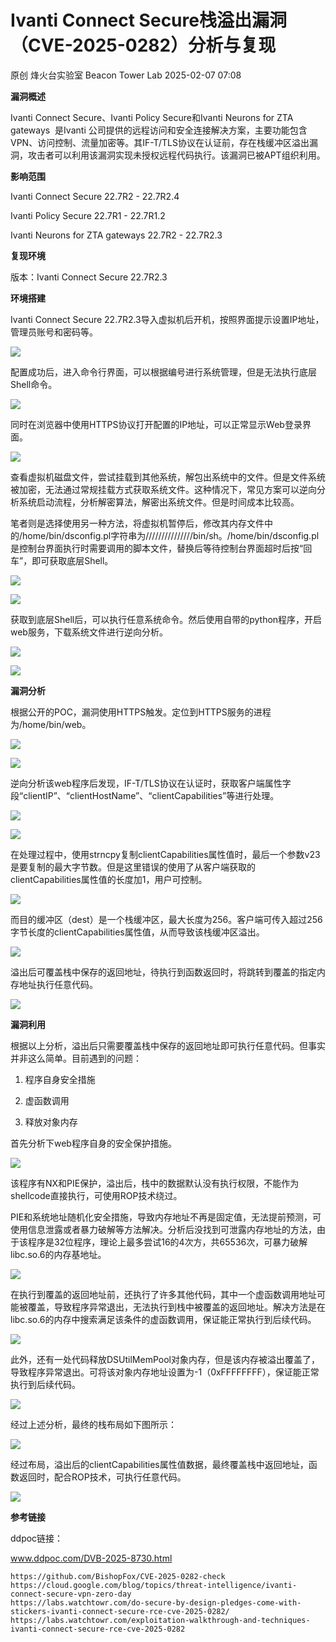 #  Ivanti Connect Secure栈溢出漏洞（CVE-2025-0282）分析与复现   
原创 烽火台实验室  Beacon Tower Lab   2025-02-07 07:08  
  
**漏洞概述**  
  
  
Ivanti Connect Secure、Ivanti Policy Secure和Ivanti Neurons for ZTA gateways  是Ivanti 公司提供的远程访问和安全连接解决方案，主要功能包含VPN、访问控制、流量加密等。其IF-T/TLS协议在认证前，存在栈缓冲区溢出漏洞，攻击者可以利用该漏洞实现未授权远程代码执行。该漏洞已被APT组织利用。  
  
  
**影响范围**  
  
  
Ivanti Connect Secure 22.7R2 - 22.7R2.4  
  
Ivanti Policy Secure 22.7R1 - 22.7R1.2  
  
Ivanti Neurons for ZTA gateways 22.7R2 - 22.7R2.3  
  
  
**复现环境**  
  
  
版本：Ivanti Connect Secure 22.7R2.3  
  
  
**环境搭建**  
  
  
Ivanti Connect Secure 22.7R2.3导入虚拟机后开机，按照界面提示设置IP地址，管理员账号和密码等。  
  
![](https://mmbiz.qpic.cn/mmbiz_jpg/8E5sfrfkeAMzEzCPAyJJGASkCg94icEzK2ibFcsnFpWFeTWyicYOZfbwrxicUSOvG4lQaPbm0ktHIYAqS86giaE18lg/640?wx_fmt=jpeg&from=appmsg "")  
  
  
配置成功后，进入命令行界面，可以根据编号进行系统管理，但是无法执行底层Shell命令。  
  
  
![](https://mmbiz.qpic.cn/mmbiz_jpg/8E5sfrfkeAMzEzCPAyJJGASkCg94icEzKB03lW7NibKBtkMzfukaJhxRVKXDDYReAbuuUqnKrCmf5NXwHYjI3rPA/640?wx_fmt=jpeg&from=appmsg "")  
  
  
同时在浏览器中使用HTTPS协议打开配置的IP地址，可以正常显示Web登录界面。  
  
  
![](https://mmbiz.qpic.cn/mmbiz_jpg/8E5sfrfkeAMzEzCPAyJJGASkCg94icEzKjiaTzaghFJwVuaaotibqD7qIH6KIHmYC0waxsy9DmKq70FYIVVPvEOsQ/640?wx_fmt=jpeg&from=appmsg "")  
  
  
查看虚拟机磁盘文件，尝试挂载到其他系统，解包出系统中的文件。但是文件系统被加密，无法通过常规挂载方式获取系统文件。这种情况下，常见方案可以逆向分析系统启动流程，分析解密算法，解密出系统文件。但是时间成本比较高。  
  
笔者则是选择使用另一种方法，将虚拟机暂停后，修改其内存文件中的/home/bin/dsconfig.pl字符串为///////////////bin/sh。/home/bin/dsconfig.pl是控制台界面执行时需要调用的脚本文件，替换后等待控制台界面超时后按“回车”，即可获取底层Shell。  
  
  
![](https://mmbiz.qpic.cn/mmbiz_jpg/8E5sfrfkeAMzEzCPAyJJGASkCg94icEzKia9fqicUxW3CRlkApHq2nibts0VBibWaNWBqB3ibibbicyAogkyWOrXUIhfYA/640?wx_fmt=jpeg&from=appmsg "")  
  
  
![](https://mmbiz.qpic.cn/mmbiz_jpg/8E5sfrfkeAMzEzCPAyJJGASkCg94icEzKKDUc6TlEiaBonKNhgfHwge16voHMvjFtE8c6qAaHxBAeU7UmjKaZPyQ/640?wx_fmt=jpeg&from=appmsg "")  
  
  
获取到底层Shell后，可以执行任意系统命令。然后使用自带的python程序，开启web服务，下载系统文件进行逆向分析。  
  
  
![](https://mmbiz.qpic.cn/mmbiz_jpg/8E5sfrfkeAMzEzCPAyJJGASkCg94icEzKa5Ya33FWCiaZ9g7427CkdrYGOD9xLmEgQ1Vr4uKAxRUrVdK8o6o5Hsw/640?wx_fmt=jpeg&from=appmsg "")  
  
  
![](https://mmbiz.qpic.cn/mmbiz_jpg/8E5sfrfkeAMzEzCPAyJJGASkCg94icEzKc7F7mDMeTeRY96vAszacNGOkLgQ5fOzYzgRGUPwjcibL4b7a4tiaWjKw/640?wx_fmt=jpeg&from=appmsg "")  
  
  
  
  
  
**漏洞分析**  
  
  
根据公开的POC，漏洞使用HTTPS触发。定位到HTTPS服务的进程为/home/bin/web。  
  
  
![](https://mmbiz.qpic.cn/mmbiz_jpg/8E5sfrfkeAMzEzCPAyJJGASkCg94icEzKfIxwE8nibNJMjjiaTtpzV5154yl3wibjGAdfLWj2Nux8napFYf8Gcdv4A/640?wx_fmt=jpeg&from=appmsg "")  
  
  
![](https://mmbiz.qpic.cn/mmbiz_jpg/8E5sfrfkeAMzEzCPAyJJGASkCg94icEzKEHhd7Y4oWiaMjyiaKsCgY3ermSa52Hgj5zhlagwGjmyan7Fibyib9vG24A/640?wx_fmt=jpeg&from=appmsg "")  
  
  
逆向分析该web程序后发现，IF-T/TLS协议在认证时，获取客户端属性字段“clientIP”、“clientHostName”、“clientCapabilities”等进行处理。  
  
  
![](https://mmbiz.qpic.cn/mmbiz_jpg/8E5sfrfkeAMzEzCPAyJJGASkCg94icEzKv99BahQJgPFB7ANcz6WN0XIrZRfiaPIcicibibRgJMjLkOEoh1BJLF4pUw/640?wx_fmt=jpeg&from=appmsg "")  
  
  
![](https://mmbiz.qpic.cn/mmbiz_jpg/8E5sfrfkeAMzEzCPAyJJGASkCg94icEzKjdic2qYIqibibgdPSxa6B1ZDhHTfzRmlib8TL30pFBPFPjz58CL4DgMh2w/640?wx_fmt=jpeg&from=appmsg "")  
  
  
在处理过程中，使用strncpy复制clientCapabilities属性值时，最后一个参数v23是要复制的最大字节数。但是这里错误的使用了从客户端获取的clientCapabilities属性值的长度加1，用户可控制。  
  
  
![](https://mmbiz.qpic.cn/mmbiz_jpg/8E5sfrfkeAMzEzCPAyJJGASkCg94icEzKEjPicicbHxSMUH3VsbNzc1rKb7lSCtoHUVVZiau02VhQbmwfmo7u1Rfqg/640?wx_fmt=jpeg&from=appmsg "")  
  
  
而目的缓冲区（dest）是一个栈缓冲区，最大长度为256。客户端可传入超过256字节长度的clientCapabilities属性值，从而导致该栈缓冲区溢出。  
  
  
![](https://mmbiz.qpic.cn/mmbiz_jpg/8E5sfrfkeAMzEzCPAyJJGASkCg94icEzKWOzqMoqicUJr7MvskfftGF8ewqHd8dEfiaP9WsFab9u53jZhd4xEfp9g/640?wx_fmt=jpeg&from=appmsg "")  
  
  
  
溢出后可覆盖栈中保存的返回地址，待执行到函数返回时，将跳转到覆盖的指定内存地址执行任意代码。  
  
  
![](https://mmbiz.qpic.cn/mmbiz_jpg/8E5sfrfkeAMzEzCPAyJJGASkCg94icEzKz6iaXcVzicvGu6CbhiaCmpeLfth2GGZxXyeibnMZ1Gm6mZVppicjta1A7Ag/640?wx_fmt=jpeg&from=appmsg "")  
  
  
  
**漏洞利用**  
  
  
根据以上分析，溢出后只需要覆盖栈中保存的返回地址即可执行任意代码。但事实并非这么简单。目前遇到的问题：  
  
1. 程序自身安全措施  
  
2. 虚函数调用  
  
3. 释放对象内存  
  
首先分析下web程序自身的安全保护措施。  
  
  
![](https://mmbiz.qpic.cn/mmbiz_jpg/8E5sfrfkeAMzEzCPAyJJGASkCg94icEzKH9cAkKA6oaxsTYH3SPuvBUyHZgNOFFLHTjSJmp64icCBD382CShHzTg/640?wx_fmt=jpeg&from=appmsg "")  
  
  
  
该程序有NX和PIE保护，溢出后，栈中的数据默认没有执行权限，不能作为shellcode直接执行，可使用ROP技术绕过。  
  
PIE和系统地址随机化安全措施，导致内存地址不再是固定值，无法提前预测，可使用信息泄露或者暴力破解等方法解决。分析后没找到可泄露内存地址的方法，由于该程序是32位程序，理论上最多尝试16的4次方，共65536次，可暴力破解libc.so.6的内存基地址。  
  
  
![](https://mmbiz.qpic.cn/mmbiz_jpg/8E5sfrfkeAMzEzCPAyJJGASkCg94icEzKPicHHYeKXjy0npmjeDUjoWYboLOlCHc2VB4BdTrN2tyb8iaLibibjNCpXg/640?wx_fmt=jpeg&from=appmsg "")  
  
  
  
在执行到覆盖的返回地址前，还执行了许多其他代码，其中一个虚函数调用地址可能被覆盖，导致程序异常退出，无法执行到栈中被覆盖的返回地址。解决方法是在libc.so.6的内存中搜索满足该条件的虚函数调用，保证能正常执行到后续代码。  
  
  
![](https://mmbiz.qpic.cn/mmbiz_jpg/8E5sfrfkeAMzEzCPAyJJGASkCg94icEzKUd8fftfayLg4tibiaATTkQan7sBzv7zIibjFY1VacejIc5RaanEmlcYWw/640?wx_fmt=jpeg&from=appmsg "")  
  
  
  
此外，还有一处代码释放DSUtilMemPool对象内存，但是该内存被溢出覆盖了，导致程序异常退出。可将该对象内存地址设置为-1（0xFFFFFFFF），保证能正常执行到后续代码。  
  
  
![](https://mmbiz.qpic.cn/mmbiz_jpg/8E5sfrfkeAMzEzCPAyJJGASkCg94icEzKjMW8zibgZDnIBWYWPM2AzRWTPickbbh4Gy3VaR84Bsonw9Ck25wEJ9PA/640?wx_fmt=jpeg&from=appmsg "")  
  
  
经过上述分析，最终的栈布局如下图所示：  
  
  
![](https://mmbiz.qpic.cn/mmbiz_jpg/8E5sfrfkeAMzEzCPAyJJGASkCg94icEzKKXkywBtob4yJfegaEgJHcIuu8tcLesacUOZF0vpcvgKCCB8g9heaqw/640?wx_fmt=jpeg&from=appmsg "")  
  
  
经过布局，溢出后的clientCapabilities属性值数据，最终覆盖栈中返回地址，函数返回时，配合ROP技术，可执行任意代码。  
  
  
![](https://mmbiz.qpic.cn/mmbiz_jpg/8E5sfrfkeAMzEzCPAyJJGASkCg94icEzKibnayrGnfQOOzqia4NgasnsrSZDhJia5XUKGN1EKbun4Vff08tr2cC1hA/640?wx_fmt=jpeg&from=appmsg "")  
  
  
  
  
**参考链接**  
  
  
ddpoc链接：  
  
www.ddpoc.com/DVB-2025-8730.html  
```
https://github.com/BishopFox/CVE-2025-0282-check
https://cloud.google.com/blog/topics/threat-intelligence/ivanti-connect-secure-vpn-zero-day
https://labs.watchtowr.com/do-secure-by-design-pledges-come-with-stickers-ivanti-connect-secure-rce-cve-2025-0282/
https://labs.watchtowr.com/exploitation-walkthrough-and-techniques-ivanti-connect-secure-rce-cve-2025-0282
```  
  
  
  
  
